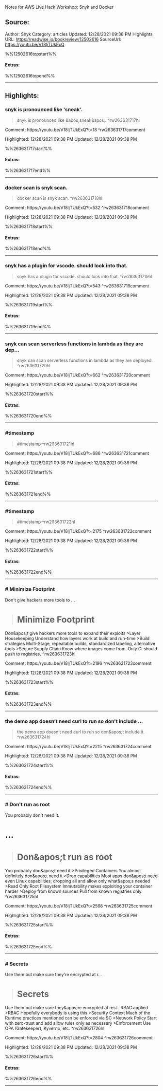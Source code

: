 Notes for AWS Live Hack Workshop: Snyk and Docker

## Source:
Author: Snyk
Category: articles
Updated: 12/28/2021 09:38 PM
Highlights URL: https://readwise.io/bookreview/12502616
SourceUrl: https://youtu.be/V18ljTUkExQ

%%12502616topstart%%
#### Extras:

%%12502616topend%%


 
-----
 ## Highlights:

### snyk is pronounced like &apos;sneak&apos;.
>snyk is pronounced like &amp;apos;sneak&amp;apos;. ^rw263631717hl

Comment: https:&#x2F;&#x2F;youtu.be&#x2F;V18ljTUkExQ?t=18 ^rw263631717comment

Highlighted: 12/28/2021 09:38 PM
Updated: 12/28/2021 09:38 PM

%%263631717start%%
#### Extras:

%%263631717end%%



------

### docker scan is snyk scan.
>docker scan is snyk scan. ^rw263631718hl

Comment: https:&#x2F;&#x2F;youtu.be&#x2F;V18ljTUkExQ?t=532 ^rw263631718comment

Highlighted: 12/28/2021 09:38 PM
Updated: 12/28/2021 09:38 PM

%%263631718start%%
#### Extras:

%%263631718end%%



------

### snyk has a plugin for vscode. should look into that.
>snyk has a plugin for vscode. should look into that. ^rw263631719hl

Comment: https:&#x2F;&#x2F;youtu.be&#x2F;V18ljTUkExQ?t=543 ^rw263631719comment

Highlighted: 12/28/2021 09:38 PM
Updated: 12/28/2021 09:38 PM

%%263631719start%%
#### Extras:

%%263631719end%%



------

### snyk can scan serverless functions in lambda as they are dep...
>snyk can scan serverless functions in lambda as they are deployed. ^rw263631720hl

Comment: https:&#x2F;&#x2F;youtu.be&#x2F;V18ljTUkExQ?t=662 ^rw263631720comment

Highlighted: 12/28/2021 09:38 PM
Updated: 12/28/2021 09:38 PM

%%263631720start%%
#### Extras:

%%263631720end%%



------

### #timestamp
>#timestamp ^rw263631721hl

Comment: https:&#x2F;&#x2F;youtu.be&#x2F;V18ljTUkExQ?t=686 ^rw263631721comment

Highlighted: 12/28/2021 09:38 PM
Updated: 12/28/2021 09:38 PM

%%263631721start%%
#### Extras:

%%263631721end%%



------

### #timestamp
>#timestamp ^rw263631722hl

Comment: https:&#x2F;&#x2F;youtu.be&#x2F;V18ljTUkExQ?t=2175 ^rw263631722comment

Highlighted: 12/28/2021 09:38 PM
Updated: 12/28/2021 09:38 PM

%%263631722start%%
#### Extras:

%%263631722end%%



------

### # Minimize Footprint 
Don&apos;t give hackers more tools to ...
># Minimize Footprint 
Don&amp;apos;t give hackers more tools to expand their exploits
&gt;Layer Housekeeping
Understand how layers work at build and run-time
&gt;Build strategies
Multi-Stage, repeatable builds, standardized labeling, alternative tools
&gt;Secure Supply Chain
Know where images come from.
Only CI should push to registries. ^rw263631723hl

Comment: https:&#x2F;&#x2F;youtu.be&#x2F;V18ljTUkExQ?t=2196 ^rw263631723comment

Highlighted: 12/28/2021 09:38 PM
Updated: 12/28/2021 09:38 PM

%%263631723start%%
#### Extras:

%%263631723end%%



------

### the demo app doesn’t need curl to run so don&apos;t include ...
>the demo app doesn’t need curl to run so don&amp;apos;t include it. ^rw263631724hl

Comment: https:&#x2F;&#x2F;youtu.be&#x2F;V18ljTUkExQ?t=2215 ^rw263631724comment

Highlighted: 12/28/2021 09:38 PM
Updated: 12/28/2021 09:38 PM

%%263631724start%%
#### Extras:

%%263631724end%%



------

### # Don&apos;t run as root
You probably don&apos;t need it.
# ...
># Don&amp;apos;t run as root
You probably don&amp;apos;t need it
&gt;Privileged Containers
You almost definitely don&amp;apos;t need it
&gt;Drop capabilities
Most apps don&amp;apos;t need even Linux capabilities;
dropping all and allow only what&amp;apos;s needed
&gt;Read Only Root Filesystem
Immutability makes exploiting your container harder
&gt;Deploy from known sources
Pull from known registries only. ^rw263631725hl

Comment: https:&#x2F;&#x2F;youtu.be&#x2F;V18ljTUkExQ?t=2568 ^rw263631725comment

Highlighted: 12/28/2021 09:38 PM
Updated: 12/28/2021 09:38 PM

%%263631725start%%
#### Extras:

%%263631725end%%



------

### # Secrets
Use them but make sure they&apos;re encrypted at r...
># Secrets
Use them but make sure they&amp;apos;re encrypted at rest .
RBAC applied
&gt;RBAC
Hopefully everybody is using this
&gt;Security Context
Much of the Runtime practices mentioned can be
enforced via SC
&gt;Network Policy
Start with zero-trust and add allow rules only as
necessary
&gt;Enforcement
Use OPA (Gatekeeper), Kyverno, etc. ^rw263631726hl

Comment: https:&#x2F;&#x2F;youtu.be&#x2F;V18ljTUkExQ?t=2804 ^rw263631726comment

Highlighted: 12/28/2021 09:38 PM
Updated: 12/28/2021 09:38 PM

%%263631726start%%
#### Extras:

%%263631726end%%



------

